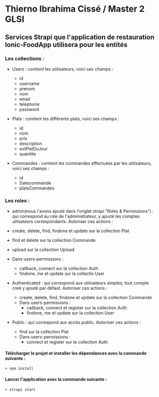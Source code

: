 # Thierno Ibrahima Cissé / Master 2 GLSI

## Services Strapi que l'application de restauration Ionic-FoodApp utilisera pour les entités

### Les collections :

* Users : contient les utilisateurs, voici ses champs :
  * id
  * username
  * prenom
  * nom
  * email
  * telephone
  * password
 
* Plats : contient les différents plats, voici ses champs :
  * id
  * nom
  * prix
  * description
  * estPlatDuJour
  * quantite
  
* Commandes : contient les commandes effectuées par les utilisateurs, voici ses champs :
  * id
  * Datecommande
  * platsCommandes

### Les roles :

*  admin(nous l'avons ajouté dans l'onglet strapi "Roles & Permissions") : qui correspond au role de l'administrateur, y ajouté les comptes utlisateurs correspondants. Autoriser ces actions :
  * create, delete, find, findone et update sur la collection Plat
  * find et delete sur la collection Commande
  * upload sur la collection Upload
  * Dans users-permissions :
    * callback, connect sur la collection Auth
    * findone, me et update sur la collectin User
    
* Authenticated : qui correspond aux utilisateurs simples, tout compte créé y ajouté par défaut. Autoriser ces actions :
  * create, delete, find, findone et update sur la collection Commande
  * Dans users-permissions :
    * callback, connect et register sur la collection Auth
    * findone, me et update sur la collection User
    
* Public : qui correspond aux accès public.  Autoriser ces actions :
  * find sur la collection Plat
  * Dans users-permissions :
    * connect et register sur la collection Auth
    
#### Télécharger le projet et installer les dépendances avec la commande suivante :
```
> npm install
```

#### Lancer l'application avec la commande suivante :
```
> strapi start
```

